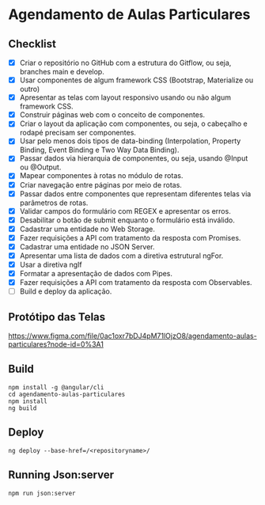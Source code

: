 # Agendamento de Aulas Particulares

## Checklist

- [x] Criar o repositório no GitHub com a estrutura do Gitflow, ou seja, branches main e develop.
- [x] Usar componentes de algum framework CSS (Bootstrap, Materialize ou outro)
- [x] Apresentar as telas com layout responsivo usando ou não algum framework CSS.
- [x] Construir páginas web com o conceito de componentes.
- [x] Criar o layout da aplicação com componentes, ou seja, o cabeçalho e rodapé precisam ser componentes.
- [x] Usar pelo menos dois tipos de data-binding (Interpolation, Property Binding, Event Binding e Two Way Data Binding).
- [x] Passar dados via hierarquia de componentes, ou seja, usando @Input ou @Output.
- [x] Mapear componentes à rotas no módulo de rotas.
- [x] Criar navegação entre páginas por meio de rotas.
- [x] Passar dados entre componentes que representam diferentes telas via parâmetros de rotas.
- [x] Validar campos do formulário com REGEX e apresentar os erros.
- [x] Desabilitar o botão de submit enquanto o formulário está inválido.
- [x] Cadastrar uma entidade no Web Storage.
- [x] Fazer requisições a API com tratamento da resposta com Promises.
- [x] Cadastrar uma entidade no JSON Server.
- [x] Apresentar uma lista de dados com a diretiva estrutural ngFor.
- [x] Usar a diretiva ngIf
- [x] Formatar a apresentação de dados com Pipes.
- [x] Fazer requisições a API com tratamento da resposta com Observables.
- [ ] Build e deploy da aplicação.

## Protótipo das Telas

https://www.figma.com/file/0ac1oxr7bDJ4pM71lOjzO8/agendamento-aulas-particulares?node-id=0%3A1

## Build

```
npm install -g @angular/cli
cd agendamento-aulas-particulares
npm install
ng build
```

## Deploy
```
ng deploy --base-href=/<repositoryname>/
```

## Running Json:server
```
npm run json:server
```
